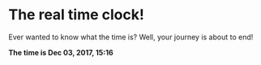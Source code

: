 # The real time clock!

Ever wanted to know what the time is? Well, your journey is about to end!

**The time is Dec 03, 2017, 15:16**